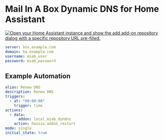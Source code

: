 # Mail In A Box Dynamic DNS for Home Assistant

<a href="https://my.home-assistant.io/redirect/supervisor_add_addon_repository/?repository_url=https%3A%2F%2Fgithub.com%2Fkmahelona%2Fha-miab-dyndns" target="_blank"><img src="https://my.home-assistant.io/badges/supervisor_add_addon_repository.svg" alt="Open your Home Assistant instance and show the add add-on repository dialog with a specific repository URL pre-filled." /></a>

```yaml
server: box.example.com
domain: ha.example.com
username: miab_user
password: miab_password
```

## Example Automation
```yaml
alias: Renew DNS
description: Renew DNS
triggers:
  - at: "00:00:00"
    trigger: time
actions:
  - data:
      addon: local_miab_dyndns
    action: hassio.addon_restart
mode: single
initial_state: true
```

